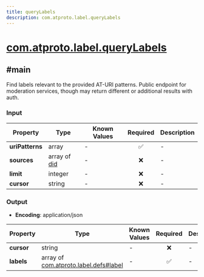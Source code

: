 ```yaml
---
title: queryLabels
description: com.atproto.label.queryLabels
---
```


# [com.atproto.label.queryLabels](https://github.com/myConsciousness/atproto.dart/blob/main/lexicons/com/atproto/label/queryLabels.json)

## #main

Find labels relevant to the provided AT-URI patterns. Public endpoint for moderation services, though may return different or additional results with auth.

### Input

| Property | Type | Known Values | Required | Description |
| --- | --- | --- | :---: | --- |
| **uriPatterns** | array | - | ✅ | - |
| **sources** | array of [did](https://atproto.com/specs/did) | - | ❌ | - |
| **limit** | integer | - | ❌ | - |
| **cursor** | string | - | ❌ | - |

### Output

- **Encoding**: application/json

| Property | Type | Known Values | Required | Description |
| --- | --- | --- | :---: | --- |
| **cursor** | string | - | ❌ | - |
| **labels** | array of [com.atproto.label.defs#label](../../../../lexicons/com/atproto/label/defs.md#label) | - | ✅ | - |
